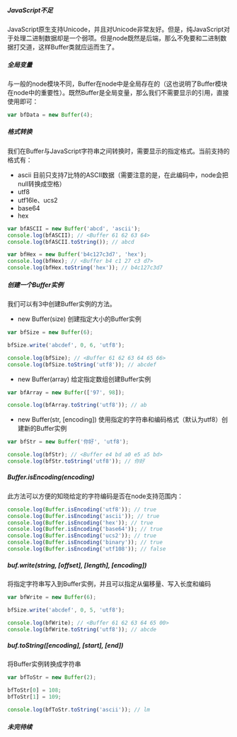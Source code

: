 ##### JavaScript不足
JavaScript原生支持Unicode，并且对Unicode非常友好。但是，纯JavaScript对于处理二进制数据却是一个弱项。但是node既然是后端，那么不免要和二进制数据打交道，这样Buffer类就应运而生了。

##### 全局变量
与一般的node模块不同，Buffer在node中是全局存在的（这也说明了Buffer模块在node中的重要性）。既然Buffer是全局变量，那么我们不需要显示的引用，直接使用即可：

```js
var bfData = new Buffer(4);
```

##### 格式转换
我们在Buffer与JavaScript字符串之间转换时，需要显示的指定格式。当前支持的格式有：

+ ascii 目前只支持7比特的ASCII数据（需要注意的是，在此编码中，node会把null转换成空格）
+ utf8
+ utf16le、ucs2
+ base64
+ hex

```js
var bfASCII = new Buffer('abcd', 'ascii');
console.log(bfASCII); // <Buffer 61 62 63 64>
console.log(bfASCII.toString()); // abcd

var bfHex = new Buffer('b4c127c3d7', 'hex');
console.log(bfHex); // <Buffer b4 c1 27 c3 d7>
console.log(bfHex.toString('hex')); // b4c127c3d7
```

##### 创建一个Buffer实例
我们可以有3中创建Buffer实例的方法。

+ new Buffer(size) 创建指定大小的Buffer实例

```js
var bfSize = new Buffer(6);

bfSize.write('abcdef', 0, 6, 'utf8');

console.log(bfSize); // <Buffer 61 62 63 64 65 66>
console.log(bfSize.toString('utf8')); // abcdef
```

+ new Buffer(array) 给定指定数组创建Buffer实例

```js
var bfArray = new Buffer(['97', 98]);

console.log(bfArray.toString('utf8')); // ab
```

+ new Buffer(str, [encoding]) 使用指定的字符串和编码格式（默认为utf8）创建新的Buffer实例

```js
var bfStr = new Buffer('你好', 'utf8');

console.log(bfStr); // <Buffer e4 bd a0 e5 a5 bd>
console.log(bfStr.toString('utf8')); // 你好
```

##### Buffer.isEncoding(encoding)
此方法可以方便的知晓给定的字符编码是否在node支持范围内：

```js
console.log(Buffer.isEncoding('utf8')); // true
console.log(Buffer.isEncoding('ascii')); // true
console.log(Buffer.isEncoding('hex')); // true
console.log(Buffer.isEncoding('base64')); // true
console.log(Buffer.isEncoding('ucs2')); // true
console.log(Buffer.isEncoding('binary')); // true
console.log(Buffer.isEncoding('utf108')); // false
```

##### buf.write(string, [offset], [length], [encoding])
将指定字符串写入到Buffer实例，并且可以指定从偏移量、写入长度和编码

```js
var bfWrite = new Buffer(6);

bfSize.write('abcdef', 0, 5, 'utf8');

console.log(bfWrite); // <Buffer 61 62 63 64 65 00>
console.log(bfWrite.toString('utf8')); // abcde
```

##### buf.toString([encoding], [start], [end])
将Buffer实例转换成字符串

```js
var bfToStr = new Buffer(2);

bfToStr[0] = 108;
bfToStr[1] = 109;

console.log(bfToStr.toString('ascii')); // lm
```

##### 未完待续
